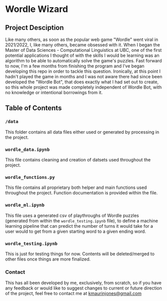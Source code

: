 # Wordle Wizard
## Project Desciption
Like many others, as soon as the popular web game "Wordle" went viral in 2021/2022, I, like many others, became obsessed with it. When I began the Master of Data Sciences - Computational Linguistics at UBC, one of the first potential applications I thought of with the skills I would be learning was an algorithm to be able to automatically solve the game's puzzles. Fast forward to now, I'm a few months from finishing the program and I've began developing this repo in order to tackle this question. Ironically, at this point I hadn't played the game in months and I was not aware there had since been developed the "Wordle Bot", that does exactly what I had set out to create, so this whole project was made completely independent of Wordle Bot, with no knowledge or intentional borrowings from it.

## Table of Contents
### `/data`
This folder contains all data files either used or generated by processing in the project.
### `wordle_data.ipynb`
This file contains cleaning and creation of datsets used throughout the project.
### `wordle_functions.py`
This file contains all proprietary both helper and main functions used throughout the project. Function documentation is provided within the file.
### `wordle_ml.ipynb`
This file uses a generated csv of playthroughs of Wordle puzzles (generated from within the `wordle_testing.ipynb` file), to define a machine learning pipeline that can predict the number of turns it would take for a user would to get from a given starting word to a given ending word.
### `wordle_testing.ipynb`
This is just for testing things for now. Contents will be deleted/merged to other files once things are more finalized.
### Contact
This has all been developed by me, exclusively, from scratch, so if you have any feedback or would like to suggest changes to current or future direction of the project, feel free to contact me at kmaurinjones@gmail.com